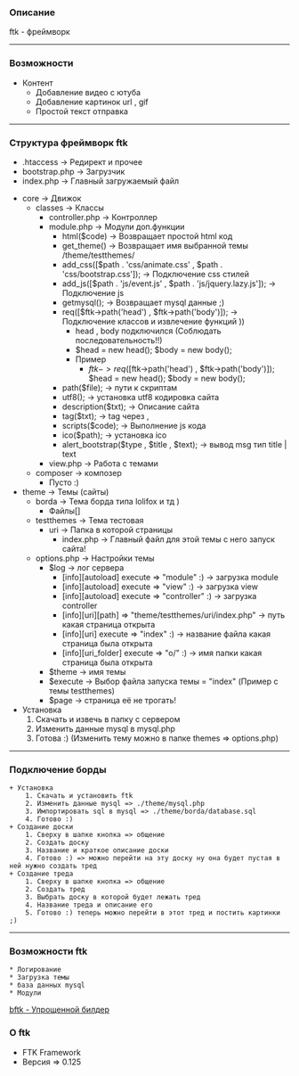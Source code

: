 ### Описание ###
ftk - фреймворк
* * *

### Возможности ###

+ Контент
    * Добавление видео с ютуба
    * Добавление картинок url , gif
    * Простой текст отправка

* * *

### Структура фреймворк ftk ###

* .htaccess -> Редирект и прочее
* bootstrap.php -> Загрузчик
* index.php -> Главный загружаемый файл
+ core -> Движок
    + classes -> Классы
        * controller.php -> Контроллер
        + module.php -> Модули доп.функции
            * html($code) -> Возвращает простой html код
            * get_theme() -> Возвращает имя выбранной темы /theme/testthemes/
            * add_css([$path . 'css/animate.css' , $path . 'css/bootstrap.css']); -> Подключение css стилей
            * add_js([$path . 'js/event.js' , $path . 'js/jquery.lazy.js']); -> Подключение js
            * getmysql(); -> Возвращает mysql данные ;)
            + req([$ftk->path('head') , $ftk->path('body')]); -> Подключение классов и извлечение функций ))
                * head , body подключился (Соблюдать последовательность!!)
                * $head = new head(); $body = new body();
                + Пример
                    * $ftk->req([$ftk->path('head') , $ftk->path('body')]);
                     $head = new head();
                     $body = new body();
            * path($file); -> пути к скриптам
            * utf8(); -> установка utf8 кодировка сайта
            * description($txt); -> Описание сайта
            * tag($txt); -> tag через ,
            * scripts($code); -> Выполнение js кода
            * ico($path); -> установка ico
            * alert_bootstrap($type , $title , $text); -> вывод msg тип title | text
        * view.php -> Работа с темами
    + composer -> композер
        * Пусто :)
+ theme -> Темы (сайты)
    + borda -> Тема борда типа lolifox и тд )
        * Файлы[]
    + testthemes -> Тема тестовая
        + uri -> Папка в которой страницы
            * index.php -> Главный файл для этой темы с него запуск сайта!
    + options.php -> Настройки темы
        + $log -> лог сервера
            * [info][autoload] execute => "module" :) -> загрузка module
            * [info][autoload] execute => "view" :) -> загрузка view
            * [info][autoload] execute => "controller" :) -> загрузка controller
            * [info][uri][path] => "theme/testthemes/uri/index.php" -> путь какая страница открыта
            * [info][uri] execute => "index" :) -> название файла какая страница была открыта
            * [info][uri_folder] execute => "o/" :) -> имя папки какая страница была открыта
        * $theme -> имя темы
        * $execute -> Выбор файла запуска темы = "index" (Пример с темы testthemes)
        * $page -> страница её не трогать!
+ Установка
	1. Скачать и извечь в папку с сервером
	2. Изменить данные mysql в mysql.php
	3. Готова :) (Изменить тему можно в папке themes => options.php)
   
* * *
### Подключение борды ###
    + Установка
        1. Скачать и установить ftk
        2. Изменить данные mysql => ./theme/mysql.php
        3. Импортировать sql в mysql => ./theme/borda/database.sql
        4. Готово :)
    + Создание доски
        1. Сверху в шапке кнопка => общение
        2. Создать доску
        3. Название и краткое описание доски
        4. Готово :) => можно перейти на эту доску ну она будет пустая в ней нужно создать тред
    + Создание треда
        1. Сверху в шапке кнопка => общение
        2. Создать тред
        3. Выбрать доску в которой будет лежать тред
        4. Название треда и описание его
        5. Готово :) теперь можно перейти в этот тред и постить картинки ;)

* * *
### Возможности ftk ###
    * Логирование
    * Загрузка темы
    * база данных mysql
    * Модули
    
[bftk - Упрощенной билдер](https://github.com/AliensRedSoftware/bftk "Упрощенной билдер")

### О ftk ###
* FTK Framework
* Версия => 0.125


